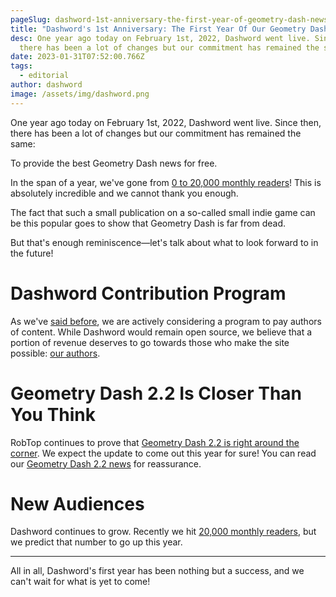 ```yaml
---
pageSlug: dashword-1st-anniversary-the-first-year-of-geometry-dash-news
title: "Dashword's 1st Anniversary: The First Year Of Our Geometry Dash News"
desc: One year ago today on February 1st, 2022, Dashword went live. Since then,
  there has been a lot of changes but our commitment has remained the same.
date: 2023-01-31T07:52:00.766Z
tags:
  - editorial
author: dashword
image: /assets/img/dashword.png
---
```

One year ago today on February 1st, 2022, Dashword went live. Since then, there has been a lot of changes but our commitment has remained the same:

To provide the best Geometry Dash news for free.

In the span of a year, we've gone from [0 to 20,000 monthly readers](/about)! This is absolutely incredible and we cannot thank you enough.

The fact that such a small publication on a so-called small indie game can be this popular goes to show that Geometry Dash is far from dead.

But that's enough reminiscence—let's talk about what to look forward to in the future!

# Dashword Contribution Program

As we've [said before](/posts/dashword-gets-20000-monthly-readers/), we are actively considering a program to pay authors of content. While Dashword would remain open source, we believe that a portion of revenue deserves to go towards those who make the site possible: [our authors](/authors/).

# Geometry Dash 2.2 Is Closer Than You Think

RobTop continues to prove that [Geometry Dash 2.2 is right around the corner](/posts/geometry-dash-2-2-release-date-news-everything-we-know-about-when-2-2-will-come-out/). We expect the update to come out this year for sure! You can read our [Geometry Dash 2.2 news](/categories/2.2/) for reassurance.

# New Audiences

Dashword continues to grow. Recently we hit [20,000 monthly readers](/posts/dashword-gets-20000-monthly-readers/), but we predict that number to go up this year.

---

All in all, Dashword's first year has been nothing but a success, and we can't wait for what is yet to come!
